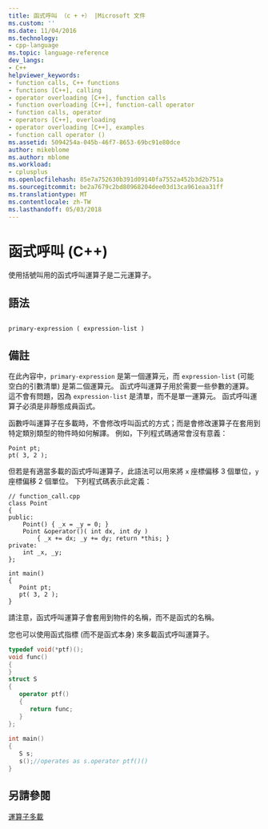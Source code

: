 ```yaml
---
title: 函式呼叫 （c + +） |Microsoft 文件
ms.custom: ''
ms.date: 11/04/2016
ms.technology:
- cpp-language
ms.topic: language-reference
dev_langs:
- C++
helpviewer_keywords:
- function calls, C++ functions
- functions [C++], calling
- operator overloading [C++], function calls
- function overloading [C++], function-call operator
- function calls, operator
- operators [C++], overloading
- operator overloading [C++], examples
- function call operator ()
ms.assetid: 5094254a-045b-46f7-8653-69bc91e80dce
author: mikeblome
ms.author: mblome
ms.workload:
- cplusplus
ms.openlocfilehash: 85e7a752630b391d09140fa7552a452b3d2b751a
ms.sourcegitcommit: be2a7679c2bd80968204dee03d13ca961eaa31ff
ms.translationtype: MT
ms.contentlocale: zh-TW
ms.lasthandoff: 05/03/2018
---
```

# <a name="function-call-c"></a>函式呼叫 (C++)
使用括號叫用的函式呼叫運算子是二元運算子。  
  
## <a name="syntax"></a>語法  
  
```  
  
primary-expression ( expression-list )  
```  
  
## <a name="remarks"></a>備註  
 在此內容中，`primary-expression` 是第一個運算元，而 `expression-list` (可能空白的引數清單) 是第二個運算元。 函式呼叫運算子用於需要一些參數的運算。 這不會有問題，因為 `expression-list` 是清單，而不是單一運算元。 函式呼叫運算子必須是非靜態成員函式。  
  
 函數呼叫運算子在多載時，不會修改呼叫函式的方式；而是會修改運算子在套用到特定類別類型的物件時如何解譯。 例如，下列程式碼通常會沒有意義：  
  
```  
Point pt;  
pt( 3, 2 );  
```  
  
 但若是有適當多載的函式呼叫運算子，此語法可以用來將 `x` 座標偏移 3 個單位，`y` 座標偏移 2 個單位。 下列程式碼表示此定義：  
  
```  
// function_call.cpp  
class Point  
{  
public:  
    Point() { _x = _y = 0; }  
    Point &operator()( int dx, int dy )  
        { _x += dx; _y += dy; return *this; }  
private:  
    int _x, _y;  
};  
  
int main()  
{  
   Point pt;  
   pt( 3, 2 );  
}  
```  
  
 請注意，函式呼叫運算子會套用到物件的名稱，而不是函式的名稱。  
  
 您也可以使用函式指標 (而不是函式本身) 來多載函式呼叫運算子。  
  
```cpp  
typedef void(*ptf)();  
void func()  
{  
}  
struct S  
{  
   operator ptf()  
   {  
      return func;  
   }  
};  
  
int main()  
{  
   S s;  
   s();//operates as s.operator ptf()()  
}  
```  
  
## <a name="see-also"></a>另請參閱  
 [運算子多載](../cpp/operator-overloading.md)